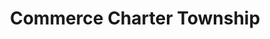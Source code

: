 ---
title: Commerce Charter Township
url: /commerce-charter-township/
latitude: 42.546
longitude: -83.439
---